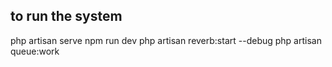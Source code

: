 ## to run the system

php artisan serve
npm run dev
php artisan reverb:start --debug
php artisan queue:work
